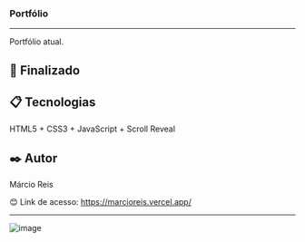 ### Portfólio

---

Portfólio atual.

## 🚀 Finalizado

## 📋 Tecnologias
HTML5 + CSS3 + JavaScript + Scroll Reveal

## ✒️ Autor
Márcio Reis

😊 Link de acesso: https://marcioreis.vercel.app/

---
![image](https://github.com/dev-marcioreis/mdrs/assets/122680054/a5e76282-e42b-4a71-b3a5-732a46491846)

